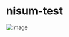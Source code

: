 # nisum-test

![image](https://user-images.githubusercontent.com/8980307/143504086-b64b0f6e-311c-49a5-adf6-70fac05ee15c.png)
